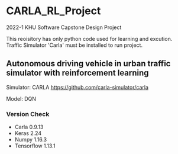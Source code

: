 # CARLA_RL_Project

2022-1 KHU Software Capstone Design Project

This reoisitory has only python code used for learning and excution.  
Traffic Simulator 'Carla' must be installed to run project.

## Autonomous driving vehicle in urban traffic simulator with reinforcement learning

Simulator: CARLA
https://github.com/carla-simulator/carla


Model: DQN

### Version Check
- Carla 0.9.13
- Keras 2.24
- Numpy 1.16.3
- Tensorflow 1.13.1
